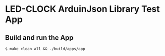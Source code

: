 # LED-CLOCK ArduinJson Library Test App

## Build and run the App
```
$ make clean all && ./build/apps/app
```